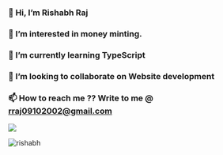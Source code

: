 ### 👋 Hi, I’m Rishabh Raj
### 👀 I’m interested in money minting.
### 🌱 I’m currently learning TypeScript
### 💞️ I’m looking to collaborate on Website development
### 📫 How to reach me ?? Write to me @ rraj09102002@gmail.com

<!---
aerraj/aerraj is a ✨ special ✨ repository because its `README.md` (this file) appears on your GitHub profile.
You can click the Preview link to take a look at your changes.
--->


![](https://github-readme-streak-stats.herokuapp.com/?user=aerraj&theme=dark&theme=vue-dark)
<p><img align="left" src="https://github-readme-stats.vercel.app/api/top-langs?username=aerraj&show_icons=true&locale=en&layout=compact" alt="rishabh" /></p>

